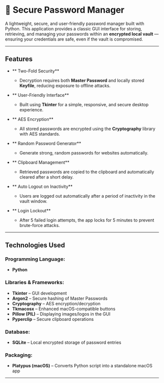 # 🔐 Secure Password Manager

A lightweight, secure, and user-friendly password manager built with Python. This application provides a classic GUI interface for storing, retrieving, and managing your passwords within an **encrypted local vault** — ensuring your credentials are safe, even if the vault is compromised.

---

## Features

- ** Two-Fold Security**
  - Decryption requires both **Master Password** and locally stored **Keyfile**, reducing exposure to offline attacks.

- ** User-Friendly Interface**
  - Built using **Tkinter** for a simple, responsive, and secure desktop experience.

- ** AES Encryption**
  - All stored passwords are encrypted using the **Cryptography** library with AES standards.

- ** Random Password Generator**
  - Generate strong, random passwords for websites automatically.

- ** Clipboard Management**
  - Retrieved passwords are copied to the clipboard and automatically cleared after a short delay.

- ** Auto Logout on Inactivity**
  - Users are logged out automatically after a period of inactivity in the vault window.

- ** Login Lockout**
  - After 5 failed login attempts, the app locks for 5 minutes to prevent brute-force attacks.

---

## Technologies Used

### Programming Language:
- **Python**

### Libraries & Frameworks:
- **Tkinter** – GUI development
- **Argon2** – Secure hashing of Master Passwords
- **Cryptography** – AES encryption/decryption
- **Tkmacosx** – Enhanced macOS-compatible buttons
- **Pillow (PIL)** – Displaying images/logos in the GUI
- **Pyperclip** – Secure clipboard operations

### Database:
- **SQLite** – Local encrypted storage of password entries

### Packaging:
- **Platypus (macOS)** – Converts Python script into a standalone macOS app

---







